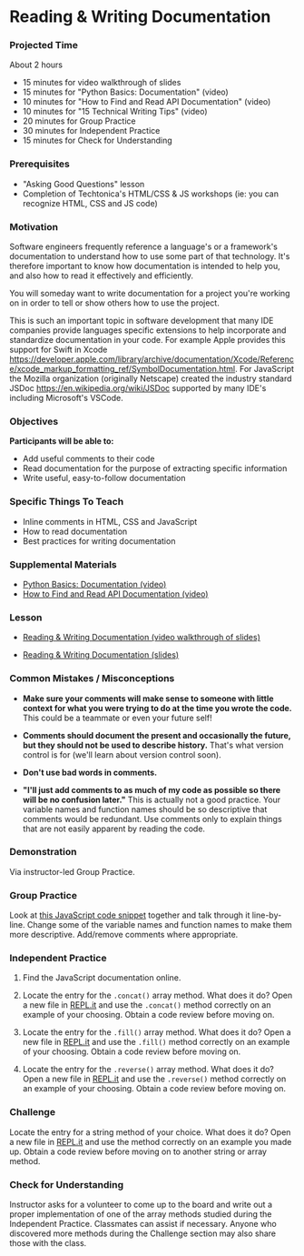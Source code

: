 # Reading & Writing Documentation

### Projected Time
About 2 hours
- 15 minutes for video walkthrough of slides
- 15 minutes for "Python Basics: Documentation" (video)
- 10 minutes for "How to Find and Read API Documentation" (video)
- 10 minutes for "15 Technical Writing Tips" (video)
- 20 minutes for Group Practice
- 30 minutes for Independent Practice
- 15 minutes for Check for Understanding

### Prerequisites
- "Asking Good Questions" lesson
- Completion of Techtonica's HTML/CSS & JS workshops (ie: you can recognize HTML, CSS and JS code)

### Motivation
Software engineers frequently reference a language's or a framework's documentation to understand how to use some part of that technology. It's therefore important to know how documentation is intended to help you, and also how to read it effectively and efficiently.

You will someday want to write documentation for a project you're working on in order to tell or show others how to use the project.

This is such an important topic in software development that many IDE companies provide languages specific extensions to help incorporate and standardize documentation in your code. For example Apple provides this support for Swift in Xcode https://developer.apple.com/library/archive/documentation/Xcode/Reference/xcode_markup_formatting_ref/SymbolDocumentation.html. For JavaScript the Mozilla organization (originally Netscape) created the industry standard JSDoc https://en.wikipedia.org/wiki/JSDoc supported by many IDE's including Microsoft's VSCode.

### Objectives

**Participants will be able to:**
- Add useful comments to their code
- Read documentation for the purpose of extracting specific information
- Write useful, easy-to-follow documentation

### Specific Things To Teach
- Inline comments in HTML, CSS and JavaScript
- How to read documentation
- Best practices for writing documentation

### Supplemental Materials
- [Python Basics: Documentation (video)](https://www.youtube.com/watch?v=E7fDz2Gm0mI)
- [How to Find and Read API Documentation (video)](https://www.youtube.com/watch?v=xjU8LBQu53U)

### Lesson
- [Reading & Writing Documentation (video walkthrough of slides)](https://drive.google.com/file/d/1D6hUb6Z-EXYjzsrM3C4WOQ31ZWmtbmzh/view?usp=sharing)

- [Reading & Writing Documentation (slides)](https://docs.google.com/presentation/d/18CJBM1Z6IA4MGGy6phf2bJN5gOrzQ64y1coIMcq8te0/edit?usp=sharing)

### Common Mistakes / Misconceptions
- **Make sure your comments will make sense to someone with little context for what you were trying to do at the time you wrote the code.** This could be a teammate or even your future self!

- **Comments should document the present and occasionally the future, but they should not be used to describe history.** That's what version control is for (we'll learn about version control soon).

- **Don't use bad words in comments.**

- **"I'll just add comments to as much of my code as possible so there will be no confusion later."** This is actually not a good practice. Your variable names and function names should be so descriptive that comments would be redundant. Use comments only to explain things that are not easily apparent by reading the code.

### Demonstration

Via instructor-led Group Practice.

### Group Practice

Look at [this JavaScript code snippet](https://repl.it/repls/MelodicSilkyQueenbee) together and talk through it line-by-line. Change some of the variable names and function names to make them more descriptive. Add/remove comments where appropriate. 

### Independent Practice

1. Find the JavaScript documentation online.

2. Locate the entry for the `.concat()` array method. What does it do? Open a new file in [REPL.it](http://www.repl.it) and use the `.concat()` method correctly on an example of your choosing. Obtain a code review before moving on.

3. Locate the entry for the `.fill()` array method. What does it do? Open a new file in [REPL.it](http://www.repl.it) and use the `.fill()` method correctly on an example of your choosing. Obtain a code review before moving on.

4. Locate the entry for the `.reverse()` array method. What does it do? Open a new file in [REPL.it](http://www.repl.it) and use the `.reverse()` method correctly on an example of your choosing. Obtain a code review before moving on.

### Challenge

Locate the entry for a string method of your choice. What does it do? Open a new file in [REPL.it](http://www.repl.it) and use the method correctly on an example you made up. Obtain a code review before moving on to another string or array method.

### Check for Understanding
Instructor asks for a volunteer to come up to the board and write out a proper implementation of one of the array methods studied during the Independent Practice. Classmates can assist if necessary. Anyone who discovered more methods during the Challenge section may also share those with the class.
